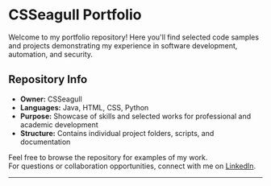 # CSSeagull Portfolio

Welcome to my portfolio repository! Here you'll find selected code samples and projects demonstrating my experience in software development, automation, and security.

## Repository Info

- **Owner:** CSSeagull
- **Languages:** Java, HTML, CSS, Python
- **Purpose:** Showcase of skills and selected works for professional and academic development
- **Structure:** Contains individual project folders, scripts, and documentation

Feel free to browse the repository for examples of my work.  
For questions or collaboration opportunities, connect with me on [LinkedIn](https://www.linkedin.com/in/your-profile/).

---
